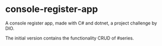 # console-register-app
A console register app, made with C# and dotnet, a project challenge by DIO. 

The initial version contains the functionality CRUD of #series.
